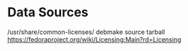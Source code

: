 Data Sources
===

/usr/share/common-licenses/
debmake source tarball
https://fedoraproject.org/wiki/Licensing:Main?rd=Licensing
